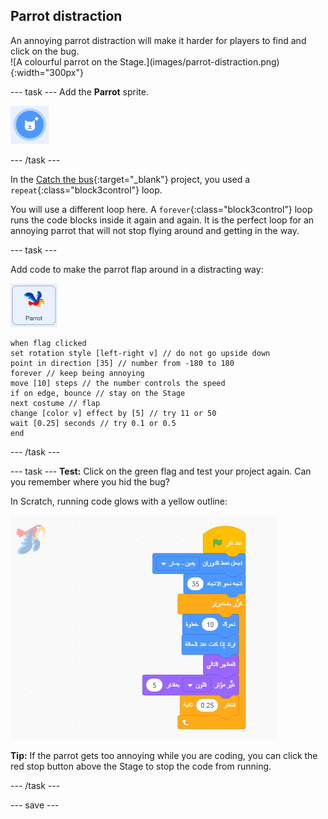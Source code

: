 ## Parrot distraction

<div style="display: flex; flex-wrap: wrap">
<div style="flex-basis: 200px; flex-grow: 1; margin-right: 15px;">
An annoying parrot distraction will make it harder for players to find and click on the bug. 
</div>
<div>
![A colourful parrot on the Stage.](images/parrot-distraction.png){:width="300px"}
</div>
</div>

--- task --- Add the **Parrot** sprite.

![The 'Choose a Sprite' icon.](images/sprite-button.png)

--- /task ---

In the [Catch the bus](https://projects.raspberrypi.org/en/projects/catch-the-bus){:target="_blank"} project, you used a `repeat`{:class="block3control"} loop.

You will use a different loop here. A `forever`{:class="block3control"} loop runs the code blocks inside it again and again. It is the perfect loop for an annoying parrot that will not stop flying around and getting in the way.

--- task ---

Add code to make the parrot flap around in a distracting way:

![The Parrot sprite.](images/parrot-sprite.png)


```blocks3
when flag clicked
set rotation style [left-right v] // do not go upside down
point in direction [35] // number from -180 to 180
forever // keep being annoying
move [10] steps // the number controls the speed
if on edge, bounce // stay on the Stage
next costume // flap
change [color v] effect by [5] // try 11 or 50
wait [0.25] seconds // try 0.1 or 0.5
end
```

--- /task ---

--- task --- **Test:** Click on the green flag and test your project again. Can you remember where you hid the bug?

In Scratch, running code glows with a yellow outline:

![](images/running-code.png)

**Tip:** If the parrot gets too annoying while you are coding, you can click the red stop button above the Stage to stop the code from running.

--- /task ---

--- save ---
